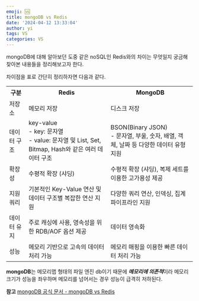 ```yaml
---
emoji: 🆚
title: mongoDB vs Redis
date: '2024-04-12 13:33:04'
author: yi
tags: VS
categories: VS
---
```


mongoDB에 대해 알아보던 도중 같은 noSQL인 Redis와의 차이는 무엇일지 궁금해 찾아본 내용들을 정리해보고자 한다.

차이점을 표로 간단히 정리하자면 다음과 같다.

<table>
    <tr>
        <th>구분</th>
        <th>Redis</th>
        <th>MongoDB</th>
    </tr>
        <tr>
        <td>저장소</td>
        <td>메모리 저장</td>
        <td>디스크 저장</td>
    </tr>
    <tr>
        <td>데이터 구조</td>
        <td>key-value <br>
        - key: 문자열 <br>
        - value: 문자열 및 List, Set, Bitmap, Hash와 같은 여러 데이터 구조
        </td>
        <td>BSON(Binary JSON) <br>
        - 문자열, 부울, 숫자, 배열, 객체, 날짜 등 다양한 데이터 유형 지원
        </td>
    </tr>
    <tr>
        <td>확장성</td>
        <td>수평적 확장 (샤딩)</td>
        <td>수평적 확장 (샤딩), 복제 세트를 이용한 고가용성 제공</td>
    </tr>
    <tr>
        <td>지원 쿼리</td>
        <td>기본적인 Key-Value 연산 및 데이터 구조별 복잡한 연산 지원</td>
        <td>다양한 쿼리 연산, 인덱싱, 집계 파이프라인 지원</td>
    </tr>
    <tr>
        <td>데이터 유지</td>
        <td>주로 캐싱에 사용, 영속성을 위한 RDB/AOF 옵션 제공</td>
        <td>데이터 영속화</td>
    </tr>
    <tr>
        <td>성능</td>
        <td>메모리 기반으로 고속의 데이터 처리 가능</td>
        <td>메모리 매핑을 이용한 빠른 데이터 처리 가능</td>
    </tr>
</table>

**mongoDB**는 메모리맵 형태의 파일 엔진 db이기 때문에 ***메모리에 의존적***이라 메모리 크기가 성능을 좌우하며 메모리를 넘어서는 경우 성능이 급격히 저하된다.


**참고**
[mongoDB 공식 문서 - mongoDB vs Redis](<https://www.mongodb.com/compare/mongodb-vs-redis>)